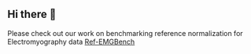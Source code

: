 ## Hi there 👋 
Please check out our work on benchmarking reference normalization for Electromyography data <a href='https://ref-emgbench.github.io/'>Ref-EMGBench</a>

<!--
**ref-emgbench/ref-emgbench** is a ✨ _special_ ✨ repository because its `README.md` (this file) appears on your GitHub profile.

Here are some ideas to get you started:

- 🔭 I’m currently working on ...
- 🌱 I’m currently learning ...
- 👯 I’m looking to collaborate on ...
- 🤔 I’m looking for help with ...
- 💬 Ask me about ...
- 📫 How to reach me: ...
- 😄 Pronouns: ...
- ⚡ Fun fact: ...
-->

